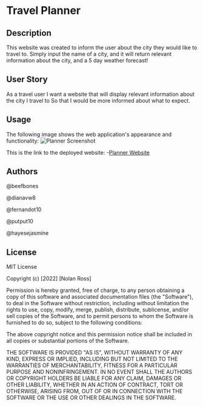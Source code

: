 # Travel Planner

## Description

This website was created to inform the user about the city they would like to travel to. Simply input the name of a city, and it will return relevant information about the city, and a 5 day weather forecast!

## User Story

As a travel user
I want a website that will display relevant information about the city I travel to
So that I would be more informed about what to expect.

## Usage

The following image shows the web application's appearance and functionality:
![Planner Screenshot](./assets/images/screenshot.png)

This is the link to the deployed website:
-[Planner Website](https://beefbones.github.io/travel-planner/)

## Authors
@beefbones

@dianavw8

@fernandot10

@putput10

@hayesejasmine

## License

MIT License

Copyright (c) [2022] [Nolan Ross]

Permission is hereby granted, free of charge, to any person obtaining a copy
of this software and associated documentation files (the "Software"), to deal
in the Software without restriction, including without limitation the rights
to use, copy, modify, merge, publish, distribute, sublicense, and/or sell
copies of the Software, and to permit persons to whom the Software is
furnished to do so, subject to the following conditions:

The above copyright notice and this permission notice shall be included in all
copies or substantial portions of the Software.

THE SOFTWARE IS PROVIDED "AS IS", WITHOUT WARRANTY OF ANY KIND, EXPRESS OR
IMPLIED, INCLUDING BUT NOT LIMITED TO THE WARRANTIES OF MERCHANTABILITY,
FITNESS FOR A PARTICULAR PURPOSE AND NONINFRINGEMENT. IN NO EVENT SHALL THE
AUTHORS OR COPYRIGHT HOLDERS BE LIABLE FOR ANY CLAIM, DAMAGES OR OTHER
LIABILITY, WHETHER IN AN ACTION OF CONTRACT, TORT OR OTHERWISE, ARISING FROM,
OUT OF OR IN CONNECTION WITH THE SOFTWARE OR THE USE OR OTHER DEALINGS IN THE
SOFTWARE.